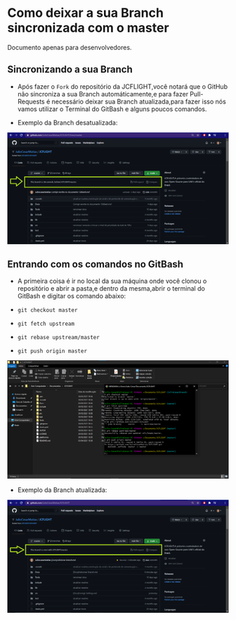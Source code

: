 # Como deixar a sua Branch sincronizada com o master

Documento apenas para desenvolvedores.

## Sincronizando a sua Branch

- Após fazer o `Fork` do repositório da JCFLIGHT,você notará que o GitHub não sincroniza a sua Branch automáticamente,e para fazer Pull-Requests é necessário deixar sua Branch atualizada,para fazer isso nós vamos utilizar o Terminal do GitBash e alguns poucos comandos.

- Exemplo da Branch desatualizada:

![JCFLIGHT](BranchNotSynchronized.png)

## Entrando com os comandos no GitBash

- A primeira coisa é ir no local da sua máquina onde você clonou o repositório e abrir a pasta,e dentro da mesma,abrir o terminal do GitBash e digitar os comando abaixo:

- `git checkout master`
- `git fetch upstream`
- `git rebase upstream/master`
- `git push origin master`

![JCFLIGHT](BranchTerminal.png)

- Exemplo da Branch atualizada:

![JCFLIGHT](BranchSynchronized.png)